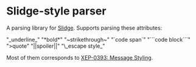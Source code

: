 # Slidge-style parser

A parsing library for [Slidge](https://sr.ht/~nicoco/slidge).
Supports parsing these attributes:

"\_underline_"
"\*bold*"
"~strikethrough~"
"\`code span`"
"\```code block```"
">quote"
"||spoiler||"
"\\\_escape style_"

Most of them corresponds to
[XEP-0393: Message Styling](https://xmpp.org/extensions/xep-0393.html).

